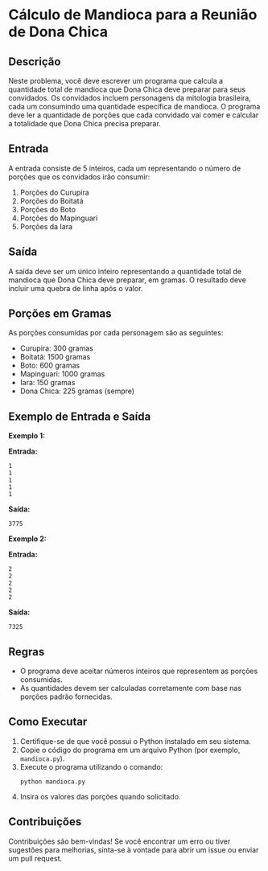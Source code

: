 # Cálculo de Mandioca para a Reunião de Dona Chica

## Descrição

Neste problema, você deve escrever um programa que calcula a quantidade total de mandioca que Dona Chica deve preparar para seus convidados. Os convidados incluem personagens da mitologia brasileira, cada um consumindo uma quantidade específica de mandioca. O programa deve ler a quantidade de porções que cada convidado vai comer e calcular a totalidade que Dona Chica precisa preparar.

## Entrada

A entrada consiste de 5 inteiros, cada um representando o número de porções que os convidados irão consumir:

1. Porções do Curupira
2. Porções do Boitatá
3. Porções do Boto
4. Porções do Mapinguari
5. Porções da Iara

## Saída

A saída deve ser um único inteiro representando a quantidade total de mandioca que Dona Chica deve preparar, em gramas. O resultado deve incluir uma quebra de linha após o valor.

## Porções em Gramas

As porções consumidas por cada personagem são as seguintes:

- Curupira: 300 gramas
- Boitatá: 1500 gramas
- Boto: 600 gramas
- Mapinguari: 1000 gramas
- Iara: 150 gramas
- Dona Chica: 225 gramas (sempre)

## Exemplo de Entrada e Saída

**Exemplo 1:**

**Entrada:**
```
1
1
1
1
1
```

**Saída:**
```
3775
```

**Exemplo 2:**

**Entrada:**
```
2
2
2
2
2
```

**Saída:**
```
7325
```

## Regras

- O programa deve aceitar números inteiros que representem as porções consumidas.
- As quantidades devem ser calculadas corretamente com base nas porções padrão fornecidas.

## Como Executar

1. Certifique-se de que você possui o Python instalado em seu sistema.
2. Copie o código do programa em um arquivo Python (por exemplo, `mandioca.py`).
3. Execute o programa utilizando o comando:
   ```
   python mandioca.py
   ```
4. Insira os valores das porções quando solicitado.

## Contribuições

Contribuições são bem-vindas! Se você encontrar um erro ou tiver sugestões para melhorias, sinta-se à vontade para abrir um issue ou enviar um pull request.
